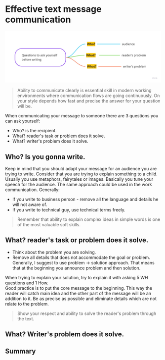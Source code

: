 # Effective text message communication
![communicating-text-message](./images/communicating-text-messages.jpg)

> Ability to communicate clearly is essential skill in modern working environments where communication flows are going continuously.
> On your style depends how fast and precise the answer for your question will be.

When communicating your message to someone there are 3 questions you can ask yourself:
* Who? is the recipient.
* What? reader's task or problem does it solve.
* What? writer's problem does it solve.

## Who? Is you gonna write. 
Keep in mind that you should adapt your message for an audience you are trying to write.
Consider that you are trying to explain something to a child. Usually you use metaphors, fairytales or images.
Basically you tune your speech for the audience. The same approach could be used in the work communication.
Generally:
 * If you write to business person - remove all the language and details he will not aware of.
 * If you write to technical guy, use technical terms freely.

> Remember that ability to explain complex ideas in simple words is one of the most valuable soft skills.

## What? reader's task or problem does it solve.
* Think about the problem you are solving.
* Remove all details that does not accommodate the goal or problem. 
Generally, I suggest to use problem -> solution approach. That means that at the beginning you announce problem and then solution.    

When trying to explain your solution, try to explain it with asking 5 WH questions and 1 How.  
Good practice is to put the core message to the beginning. This way the reader will catch main idea and the other part of the message will be an addition to it.
Be as precise as possible and eliminate details which are not relate to the problem.

> Show your respect and ability to solve the reader's problem through the text.

## What? Writer's problem does it solve.


## Summary











